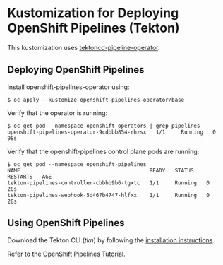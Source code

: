 # Kustomization for Deploying OpenShift Pipelines (Tekton)

This kustomization uses [tektoncd-pipeline-operator](https://github.com/openshift/tektoncd-pipeline-operator).

## Deploying OpenShift Pipelines

Install openshift-pipelines-operator using:
```
$ oc apply --kustomize openshift-pipelines-operator/base
```

Verify that the operator is running:

```
$ oc get pod --namespace openshift-operators | grep pipelines
openshift-pipelines-operator-9cdbbb854-rhzsx   1/1     Running   0          98s
```

Verify that the openshift-pipelines control plane pods are running:

```
$ oc get pod --namespace openshift-pipelines
NAME                                         READY   STATUS    RESTARTS   AGE
tekton-pipelines-controller-cbbbb9b6-tgxtc   1/1     Running   0          28s
tekton-pipelines-webhook-5d467b4747-hlfxx    1/1     Running   0          28s
```

## Using OpenShift Pipelines

Download the Tekton CLI (*tkn*) by following the [installation instructions](https://github.com/tektoncd/cli#installing-tkn).

Refer to the [OpenShift Pipelines Tutorial](https://github.com/openshift/pipelines-tutorial).
